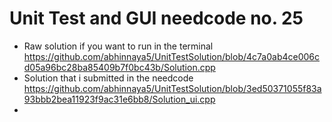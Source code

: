# Unit Test and GUI needcode no. 25

* Raw solution if you want to run in the terminal https://github.com/abhinnaya5/UnitTestSolution/blob/4c7a0ab4ce006cd05a96bc28ba85409b7f0bc43b/Solution.cpp
* Solution that i submitted in the needcode https://github.com/abhinnaya5/UnitTestSolution/blob/3ed50371055f83a93bbb2bea11923f9ac31e6bb8/Solution_ui.cpp
* 
